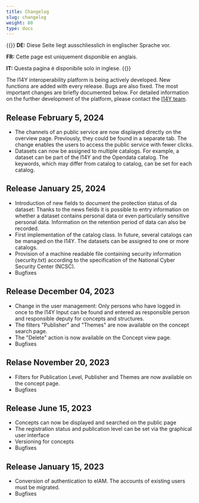 ```yaml
---
title: Changelog
slug: changelog
weight: 80
type: docs
---
```

{{<alert title="Language" color="warning">}}
__DE:__ Diese Seite liegt ausschliesslich in englischer Sprache vor. 

__FR:__ Cette page est uniquement disponible en anglais.

__IT:__ Questa pagina è disponibile solo in inglese.
{{</alert>}}


The I14Y interoperability platform is being actively developed. New functions are added with every release. Bugs are also fixed. The most important changes are briefly documented below. For detailed information on the further development of the platform, please contact the [I14Y team](mailto:i14y@bfs.admin.ch). 

## Release February 5, 2024
- The channels of an public service are now displayed directly on the overview page. Previously, they could be found in a separate tab. The change enables the users to access the public service with fewer clicks. 
- Datasets can now be assigned to multiple catalogs. For example, a dataset can be part of the I14Y and the Opendata catalog. The keywords, which may differ from catalog to catalog, can be set for each catalog. 

## Release January 25, 2024
- Introduction of new fields to document the protection status of da dataset: Thanks to the news fields it is possible to entry information on whether a dataset contains personal data or even particularly sensitive personal data. Information on the retention period of data can also be recorded.
- First implementation of the catalog class. In future, several catalogs can be managed on the I14Y. The datasets can be assigned to one or more catalogs. 
- Provision of a machine readable file containing security information (security.txt) according to the specification of the National Cyber Security Center (NCSC).
- Bugfixes

## Release December 04, 2023
- Change in the user management: Only persons who have logged in once to the I14Y Input can be found and entered as responsible person and responsible deputy for concepts and structures.
- The filters "Publisher" and "Themes" are now available on the concept search page.
- The "Delete" action is now available on the Concept view page.
- Bugfixes

## Relase November 20, 2023
- Filters for Publication Level, Publisher and Themes are now available on the concept page.
- Bugfixes

## Release June 15, 2023
- Concepts can now be displayed and searched on the public page 
- The registration status and publication level can be set via the graphical user interface
- Versioning for concepts 
- Bugfixes

## Release January 15, 2023
- Conversion of authentication to eIAM. The accounts of existing users must be migrated. 
- Bugfixes
